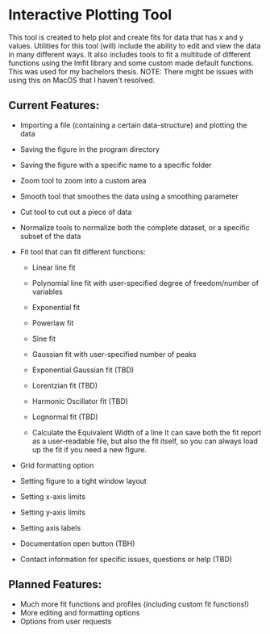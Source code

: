 # Interactive Plotting Tool
This tool is created to help plot and create fits for data that has x and y values. Utilities for this tool (will) include the ability to edit and view the data in many different ways. It also includes tools to fit a multitude of different functions using the lmfit library and some custom made default functions. This was used for my bachelors thesis. NOTE: There might be issues with using this on MacOS that I haven't resolved.

## Current Features:
- Importing a file (containing a certain data-structure) and plotting the data
- Saving the figure in the program directory
- Saving the figure with a specific name to a specific folder

- Zoom tool to zoom into a custom area
- Smooth tool that smoothes the data using a smoothing parameter
- Cut tool to cut out a piece of data
- Normalize tools to normalize both the complete dataset, or a specific subset of the data

- Fit tool that can fit different functions:
  - Linear line fit
  - Polynomial line fit with user-specified degree of freedom/number of variables
  - Exponential fit
  - Powerlaw fit
  - Sine fit
  - Gaussian fit with user-specified number of peaks
  - Exponential Gaussian fit (TBD)
  - Lorentzian fit (TBD)
  - Harmonic Oscillator fit (TBD)
  - Lognormal fit (TBD)
  
  - Calculate the Equivalent Width of a line
  It can save both the fit report as a user-readable file, but also the fit itself, so you can always load up the fit if you need a new figure.
 
- Grid formatting option
- Setting figure to a tight window layout
- Setting x-axis limits
- Setting y-axis limits
- Setting axis labels

- Documentation open button (TBH)
- Contact information for specific issues, questions or help (TBD)


## Planned Features:
  - Much more fit functions and profiles (including custom fit functions!)
  - More editing and formatting options
  - Options from user requests
